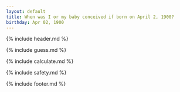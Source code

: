 ```yaml
---
layout: default
title: When was I or my baby conceived if born on April 2, 1900?
birthday: Apr 02, 1900
---
```


{% include header.md %}

{% include guess.md %}

{% include calculate.md %}

{% include safety.md %}

{% include footer.md %}



